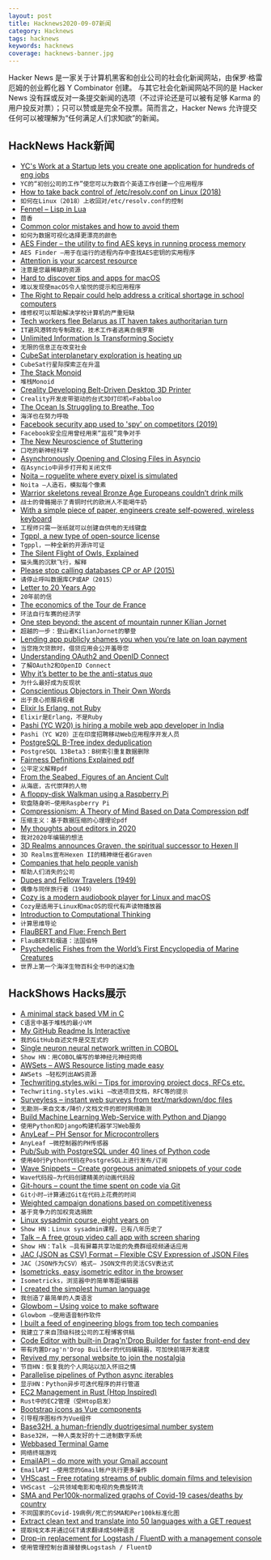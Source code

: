 ```yaml
---
layout: post
title: Hacknews2020-09-07新闻
category: Hacknews
tags: hacknews
keywords: hacknews
coverage: hacknews-banner.jpg
---
```


Hacker News 是一家关于计算机黑客和创业公司的社会化新闻网站，由保罗·格雷厄姆的创业孵化器 Y Combinator 创建。
与其它社会化新闻网站不同的是 Hacker News 没有踩或反对一条提交新闻的选项（不过评论还是可以被有足够 Karma 的用户投反对票）；只可以赞或是完全不投票。简而言之，Hacker News 允许提交任何可以被理解为“任何满足人们求知欲”的新闻。

## HackNews Hack新闻


- [YC's Work at a Startup lets you create one application for hundreds of eng jobs](https://www.workatastartup.com/?utm_source=hn_jobs)
- `YC的“初创公司的工作”使您可以为数百个英语工作创建一个应用程序`
- [How to take back control of /etc/resolv.conf on Linux (2018)](https://www.ctrl.blog/entry/resolvconf-tutorial.html)
- `如何在Linux（2018）上收回对/etc/resolv.conf的控制`
- [Fennel – Lisp in Lua](https://fennel-lang.org)
- `茴香`
- [Common color mistakes and how to avoid them](https://blog.datawrapper.de/beautifulcolors/)
- `如何为数据可视化选择更漂亮的颜色`
- [AES Finder – the utility to find AES keys in running process memory](https://github.com/MantechUser/aes-finder)
- `AES Finder –用于在运行的进程内存中查找AES密钥的实用程序`
- [Attention is your scarcest resource](https://www.benkuhn.net/attention/)
- `注意是您最稀缺的资源`
- [Hard to discover tips and apps for macOS](https://thume.ca/2020/09/04/macos-tips/)
- `难以发现使macOS令人愉悦的提示和应用程序`
- [The Right to Repair could help address a critical shortage in school computers](https://uspirg.org/blogs/blog/usp/right-repair-could-help-address-critical-shortage-school-computers#new_tab)
- `维修权可以帮助解决学校计算机的严重短缺`
- [Tech workers flee Belarus as IT haven takes authoritarian turn](https://www.bloombergquint.com/businessweek/belarus-protests-tech-workers-flee-as-country-takes-authoritarian-turn)
- `IT避风港转向专制政权，技术工作者逃离白俄罗斯`
- [Unlimited Information Is Transforming Society](https://www.scientificamerican.com/article/unlimited-information-is-transforming-society/)
- `无限的信息正在改变社会`
- [CubeSat interplanetary exploration is heating up](http://orbitalindex.com/archive/2020-09-02-Issue-80/)
- `CubeSat行星际探索正在升温`
- [The Stack Monoid](https://raphlinus.github.io/gpu/2020/09/05/stack-monoid.html)
- `堆栈Monoid`
- [Creality Developing Belt-Driven Desktop 3D Printer](https://www.fabbaloo.com/blog/2020/8/25/creality-developing-belt-driven-desktop-3d-printer)
- `Creality开发皮带驱动的台式3D打印机«Fabbaloo`
- [The Ocean Is Struggling to Breathe, Too](http://oceans.nautil.us/feature/613/the-ocean-is-struggling-to-breathe-too)
- `海洋也在努力呼吸`
- [Facebook security app used to 'spy' on competitors (2019)](https://www.bbc.co.uk/news/technology-47281906)
- `Facebook安全应用曾经用来“监视”竞争对手`
- [The New Neuroscience of Stuttering](https://www.knowablemagazine.org/article/mind/2020/new-neuroscience-stuttering)
- `口吃的新神经科学`
- [Asynchronously Opening and Closing Files in Asyncio](https://nullprogram.com/blog/2020/09/04/)
- `在Asyncio中异步打开和关闭文件`
- [Noita – roguelite where every pixel is simulated](https://noitagame.com/)
- `Noita –人造石，模拟每个像素`
- [Warrior skeletons reveal Bronze Age Europeans couldn’t drink milk](https://www.sciencemag.org/news/2020/09/warrior-skeletons-reveal-bronze-age-europeans-couldn-t-drink-milk)
- `战士的骨骼揭示了青铜时代的欧洲人不能喝牛奶`
- [With a simple piece of paper, engineers create self-powered, wireless keyboard](https://www.smithsonianmag.com/smart-news/your-next-digital-tablet-could-be-made-paper-180975727/)
- `工程师只需一张纸就可以创建自供电的无线键盘`
- [Tgppl, a new type of open-source license](https://electriccoin.co/blog/introducing-tgppl-a-radically-new-type-of-open-source-license/)
- `Tgppl，一种全新的开源许可证`
- [The Silent Flight of Owls, Explained](https://www.audubon.org/news/the-silent-flight-owls-explained)
- `猫头鹰的沉默飞行，解释`
- [Please stop calling databases CP or AP (2015)](https://martin.kleppmann.com/2015/05/11/please-stop-calling-databases-cp-or-ap.html)
- `请停止呼叫数据库CP或AP（2015）`
- [Letter to 20 Years Ago](https://www.imperialviolet.org/2020/09/06/20yearsago.html)
- `20年前的信`
- [The economics of the Tour de France](https://thehustle.co/the-economics-of-the-tour-de-france/)
- `环法自行车赛的经济学`
- [One step beyond: the ascent of mountain runner Kílian Jornet](https://www.theguardian.com/lifeandstyle/2020/sep/06/one-step-beyond-the-ascent-of-mountain-runner-kilian-jornet)
- `超越的一步：登山者KílianJornet的攀登`
- [Lending app publicly shames you when you’re late on loan payment](https://restofworld.org/2020/okash-microlending-public-shaming/)
- `当您拖欠贷款时，借贷应用会公开羞辱您`
- [Understanding OAuth2 and OpenID Connect](https://www.polarsparc.com/xhtml/OAuth2-OIDC.html)
- `了解OAuth2和OpenID Connect`
- [Why it’s better to be the anti-status quo](https://productlessons.substack.com/p/why-its-better-to-be-the-anti-status)
- `为什么最好成为反现状`
- [Conscientious Objectors in Their Own Words](https://www.iwm.org.uk/history/conscientious-objectors-in-their-own-words)
- `出于良心拒服兵役者`
- [Elixir Is Erlang, not Ruby](https://preslav.me/2020/09/06/elixir-is-not-ruby-elixir-is-erlang/)
- `Elixir是Erlang，不是Ruby`
- [Pashi (YC W20) is hiring a mobile web app developer in India](item?id=24395894)
- `Pashi（YC W20）正在印度招聘移动Web应用程序开发人员`
- [PostgreSQL B-Tree index deduplication](https://blog.rustprooflabs.com/2020/09/postgres-beta3-btree-dedup)
- `PostgreSQL 13Beta3：B树索引重复数据删除`
- [Fairness Definitions Explained pdf](http://www.ece.ubc.ca/~mjulia/publications/Fairness_Definitions_Explained_2018.pdf)
- `公平定义解释pdf`
- [From the Seabed, Figures of an Ancient Cult](https://www.nytimes.com/2020/09/01/science/archaeology-phoenician-israel-shavei-zion.html)
- `从海底，古代崇拜的人物`
- [A floppy-disk Walkman using a Raspberry Pi](https://shkspr.mobi/blog/2020/09/a-floppy-disk-mp3-player-using-a-raspberry-pi/)
- `软盘随身听–使用Raspberry Pi`
- [Compressionism: A Theory of Mind Based on Data Compression pdf](http://ceur-ws.org/Vol-1419/paper0045.pdf)
- `压缩主义：基于数据压缩的心理理论pdf`
- [My thoughts about editors in 2020](https://phaazon.net/blog/editors-in-2020)
- `我对2020年编辑的想法`
- [3D Realms announces Graven, the spiritual successor to Hexen II](https://www.techspot.com/news/86651-3d-realms-announces-graven-spiritual-successor-hexen-ii.html)
- `3D Realms宣布Hexen II的精神继任者Graven`
- [Companies that help people vanish](https://www.bbc.com/worklife/article/20200903-the-companies-that-help-people-vanish)
- `帮助人们消失的公司`
- [Dupes and Fellow Travelers (1949)](https://books.google.com/books?id=U04EAAAAMBAJ&lpg=PA1&pg=PA42#v=twopage&q&f=false)
- `偶像与同伴旅行者（1949）`
- [Cozy is a modern audiobook player for Linux and macOS](https://github.com/geigi/cozy)
- `Cozy是适用于Linux和macOS的现代有声读物播放器`
- [Introduction to Computational Thinking](https://mitmath.github.io/18S191/Fall20/)
- `计算思维导论`
- [FlauBERT and Flue: French Bert](https://github.com/getalp/Flaubert)
- `FlauBERT和烟道：法国伯特`
- [Psychedelic Fishes from the World’s First Encyclopedia of Marine Creatures](https://www.brainpickings.org/2020/08/15/louis-renard-poissons/)
- `世界上第一个海洋生物百科全书中的迷幻鱼`


## HackShows Hacks展示

- [ A minimal stack based VM in C](https://github.com/codr7/liblg)
- `C语言中基于堆栈的最小VM`
- [ My GitHub Readme Is Interactive](https://github.com/veggiedefender/typing)
- `我的GitHub自述文件是交互式的`
- [ Single neuron neural network written in COBOL](https://github.com/victorqribeiro/perceptronCobol)
- `Show HN：用COBOL编写的单神经元神经网络`
- [ AWSets – AWS Resource listing made easy](https://www.trek10.com/blog/awsets-aws-resource-listing-made-easy)
- `AWSets –轻松列出AWS资源`
- [ Techwriting.styles.wiki – Tips for improving project docs, RFCs etc.](http://techwriting.styles.wiki)
- `Techwriting.styles.wiki –改进项目文档，RFC等的提示`
- [ Surveyless – instant web surveys from text/markdown/doc files](https://www.surveyless.com/)
- `无勘测–来自文本/降价/文档文件的即时网络勘测`
- [ Build Machine Learning Web-Service with Python and Django](https://github.com/pplonski/my_ml_service)
- `使用Python和Django构建机器学习Web服务`
- [ AnyLeaf – PH Sensor for Microcontrollers](https://www.anyleaf.org/ph-module)
- `AnyLeaf –微控制器的PH传感器`
- [ Pub/Sub with PostgreSQL under 40 lines of Python code](https://gist.github.com/kissgyorgy/beccba1291de962702ea9c237a900c79)
- `使用40行Python代码在PostgreSQL上进行发布/订阅`
- [ Wave Snippets – Create gorgeous animated snippets of your code](https://www.wavesnippets.com/)
- `Wave代码段–为代码创建精美的动画代码段`
- [ Git-hours – count the time spent on code via Git](https://github.com/ceigh/git-hours)
- `Git小时–计算通过Git在代码上花费的时间`
- [ Weighted campaign donations based on competitiveness](https://takecongress.org/)
- `基于竞争力的加权竞选捐款`
- [ Linux sysadmin course, eight years on](item?id=24380969)
- `Show HN：Linux sysadmin课程，已有八年历史了`
- [ Talk – A free group video call app with screen sharing](https://github.com/vasanthv/talk)
- `Show HN：Talk –具有屏幕共享功能的免费群组视频通话应用`
- [ JAC (JSON as CSV) Format – Flexible CSV Expression of JSON Files](https://github.com/UniversalDataTool/jac-format)
- `JAC（JSON作为CSV）格式– JSON文件的灵活CSV表达式`
- [ Isometricks, easy isometric editor in the browser](https://isometricks.com/)
- `Isometricks，浏览器中的简单等距编辑器`
- [ I created the simplest human language](https://medium.com/@minilanguage/mini-the-minimal-language-3f3710e28166)
- `我创造了最简单的人类语言`
- [ Glowbom – Using voice to make software](https://glowbom.com/)
- `Glowbom –使用语音制作软件`
- [ I built a feed of engineering blogs from top tech companies](https://devblogs.co)
- `我建立了来自顶级科技公司的工程博客供稿`
- [ Code Editor with built-in Drag'n'Drop Builder for faster front-end dev](https://gridbox.io/)
- `带有内置Drag'n'Drop Builder的代码编辑器，可加快前端开发速度`
- [ Revived my personal website to join the nostalgia](https://gasoved.github.io/webbew/)
- `节目HN：恢复我的个人网站以加入怀旧之情`
- [ Parallelise pipelines of Python async iterables](https://github.com/michalc/asyncio-buffered-pipeline)
- `显示HN：Python异步可迭代程序的并行管道`
- [ EC2 Management in Rust (Htop Inspired)](https://github.com/dutchcoders/cloudman)
- `Rust中的EC2管理（受Htop启发）`
- [ Bootstrap icons as Vue components](https://github.com/tommyip/bootstrap-icons-vue)
- `引导程序图标作为Vue组件`
- [ Base32H, a human-friendly duotrigesimal number system](https://base32h.github.io)
- `Base32H，一种人类友好的十二进制数字系统`
- [ Webbased Terminal Game](https://command-line.online/)
- `网络终端游戏`
- [ EmailAPI – do more with your Gmail account](https://github.com/aakashlpin/emailapi)
- `EmailAPI –使用您的Gmail帐户执行更多操作`
- [ VHScast – Free rotating streams of public domain films and television](https://vhscast.com)
- `VHScast –公共领域电影和电视的免费旋转流`
- [ SMA and Per100k-normalized graphs of Covid-19 cases/deaths by country](https://covid-19-charts.net/)
- `不同国家的Covid-19病例/死亡的SMA和Per100k标准化图`
- [ Extract clean text and translate into 50 languages with a GET request](https://extractorapi.com/)
- `提取纯文本并通过GET请求翻译成50种语言`
- [ Drop-in replacement for Logstash / FluentD with a management console](https://www.trink.io/)
- `使用管理控制台直接替换Logstash / FluentD`

